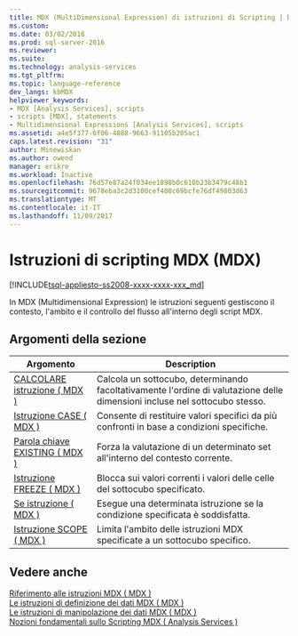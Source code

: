 ```yaml
---
title: MDX (MultiDimensional Expression) di istruzioni di Scripting | Documenti Microsoft
ms.custom: 
ms.date: 03/02/2016
ms.prod: sql-server-2016
ms.reviewer: 
ms.suite: 
ms.technology: analysis-services
ms.tgt_pltfrm: 
ms.topic: language-reference
dev_langs: kbMDX
helpviewer_keywords:
- MDX [Analysis Services], scripts
- scripts [MDX], statements
- Multidimensional Expressions [Analysis Services], scripts
ms.assetid: a4e5f377-6f06-4888-9663-91105b205ac1
caps.latest.revision: "31"
author: Minewiskan
ms.author: owend
manager: erikre
ms.workload: Inactive
ms.openlocfilehash: 76d57e87a24f034ee1898b0c610b23b3479c48b1
ms.sourcegitcommit: 9678eba3c2d3100cef408c69bcfe76df49803d63
ms.translationtype: MT
ms.contentlocale: it-IT
ms.lasthandoff: 11/09/2017
---
```

# <a name="mdx-scripting-statements-mdx"></a>Istruzioni di scripting MDX (MDX)
[!INCLUDE[tsql-appliesto-ss2008-xxxx-xxxx-xxx_md](../includes/tsql-appliesto-ss2008-xxxx-xxxx-xxx-md.md)]

  In MDX (Multidimensional Expression) le istruzioni seguenti gestiscono il contesto, l'ambito e il controllo del flusso all'interno degli script MDX.  
  
## <a name="in-this-section"></a>Argomenti della sezione  
  
|Argomento|Description|  
|-----------|-----------------|  
|[CALCOLARE istruzione &#40; MDX &#41;](../mdx/mdx-scripting-calculate.md)|Calcola un sottocubo, determinando facoltativamente l'ordine di valutazione delle dimensioni incluse nel sottocubo stesso.|  
|[Istruzione CASE &#40; MDX &#41;](../mdx/case-statement-mdx.md)|Consente di restituire valori specifici da più confronti in base a condizioni specifiche.|  
|[Parola chiave EXISTING &#40; MDX &#41;](../analysis-services/multidimensional-models/mdx/mdx-query-existing-keyword.md)|Forza la valutazione di un determinato set all'interno del contesto corrente.|  
|[Istruzione FREEZE &#40; MDX &#41;](../mdx/mdx-scripting-freeze.md)|Blocca sui valori correnti i valori delle celle del sottocubo specificato.|  
|[Se istruzione &#40; MDX &#41;](../mdx/mdx-scripting-if.md)|Esegue una determinata istruzione se la condizione specificata è soddisfatta.|  
|[Istruzione SCOPE &#40; MDX &#41;](../mdx/mdx-scripting-scope.md)|Limita l'ambito delle istruzioni MDX specificate a un sottocubo specifico.|  
  
## <a name="see-also"></a>Vedere anche  
 [Riferimento alle istruzioni MDX &#40; MDX &#41;](../mdx/mdx-statement-reference-mdx.md)   
 [Le istruzioni di definizione dei dati MDX &#40; MDX &#41;](../mdx/mdx-data-definition-statements-mdx.md)   
 [Le istruzioni di manipolazione dei dati MDX &#40; MDX &#41;](../mdx/mdx-data-manipulation-statements-mdx.md)   
 [Nozioni fondamentali sullo Scripting MDX &#40; Analysis Services &#41;](../analysis-services/multidimensional-models/mdx/mdx-scripting-fundamentals-analysis-services.md)  
  
  

